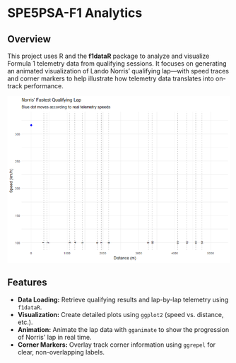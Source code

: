 # SPE5PSA-F1 Analytics

## Overview

This project uses R and the **f1dataR** package to analyze and visualize Formula 1 telemetry data from qualifying sessions. It focuses on generating an animated visualization of Lando Norris’ qualifying lap—with speed traces and corner markers to help illustrate how telemetry data translates into on-track performance.

![Norris Quali Lap Animation](norris_qualilap.gif)

## Features

-   **Data Loading:** Retrieve qualifying results and lap-by-lap telemetry using `f1dataR`.
-   **Visualization:** Create detailed plots using `ggplot2` (speed vs. distance, etc.).
-   **Animation:** Animate the lap data with `gganimate` to show the progression of Norris' lap in real time.
-   **Corner Markers:** Overlay track corner information using `ggrepel` for clear, non-overlapping labels.
